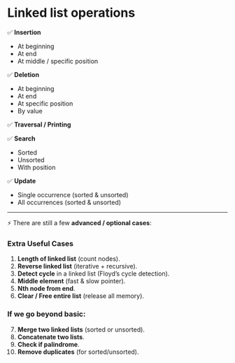 # Linked list operations

✅ **Insertion**

* At beginning
* At end
* At middle / specific position

✅ **Deletion**

* At beginning
* At end
* At specific position
* By value

✅ **Traversal / Printing**

✅ **Search**

* Sorted
* Unsorted
* With position

✅ **Update**

* Single occurrence (sorted & unsorted)
* All occurrences (sorted & unsorted)

---

⚡ There are still a few **advanced / optional cases**:

### Extra Useful Cases

1. **Length of linked list** (count nodes).
2. **Reverse linked list** (iterative + recursive).
3. **Detect cycle** in a linked list (Floyd’s cycle detection).
4. **Middle element** (fast & slow pointer).
5. **Nth node from end**.
6. **Clear / Free entire list** (release all memory).

### If we go beyond basic:

7. **Merge two linked lists** (sorted or unsorted).
8. **Concatenate two lists**.
9. **Check if palindrome**.
10. **Remove duplicates** (for sorted/unsorted).

